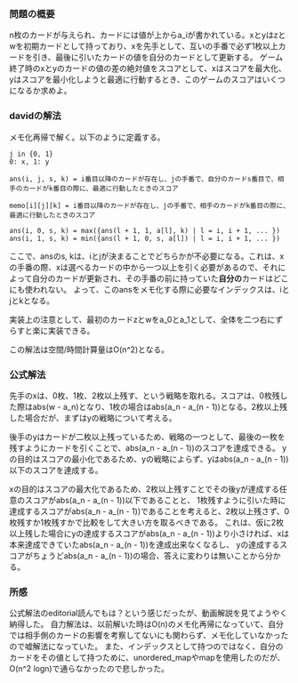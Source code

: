 ### 問題の概要
n枚のカードが与えられ、カードには値が上からa\_iが書かれている。xとyはzとwを初期カードとして持っており、xを先手として、互いの手番で必ず1枚以上カードを引き、最後に引いたカードの値を自分のカードとして更新する。
ゲーム終了時のxとyのカードの値の差の絶対値をスコアとして、xはスコアを最大化、yはスコアを最小化しようと最適に行動するとき、このゲームのスコアはいくつになるか求めよ。

### davidの解法
メモ化再帰で解く。以下のように定義する。
```
j in {0, 1}
0: x, 1: y

ans(i, j, s, k) = i番目以降のカードが存在し、jの手番で、自分のカードs番目で、相手のカードがk番目の際に、最適に行動したときのスコア

memo[i][j][k] = i番目以降のカードが存在し、jの手番で、相手のカードがk番目の際に、最適に行動したときのスコア

ans(i, 0, s, k) = max({ans(l + 1, 1, a[l], k) | l = i, i + 1, ... })
ans(i, 1, s, k) = min({ans(l + 1, 0, s, a[l]) | l = i, i + 1, ... })
```
ここで、ansのs, kは、iとjが決まることでどちらかが不必要になる。これは、xの手番の際、xは選べるカードの中から一つ以上を引く必要があるので、それによって自分のカードが更新され、その手番の前に持っていた**自分の**カードはどこにも使われない。
よって、このansをメモ化する際に必要なインデックスは、iとjとkとなる。

実装上の注意として、最初のカードzとwをa_0とa_1として、全体を二つ右にずらすと楽に実装できる。

この解法は空間/時間計算量はO(n^2)となる。

### 公式解法
先手のxは、0枚、1枚、2枚以上残す、という戦略を取れる。スコアは、0枚残した際はabs(w - a\_n)となり、1枚の場合はabs(a_n - a_(n - 1))となる。2枚以上残した場合だが、まずはyの戦略について考える。

後手のyはカードが二枚以上残っているため、戦略の一つとして、最後の一枚を残すようにカードを引くことで、abs(a\_n - a\_(n - 1))のスコアを達成できる。
yの目的はスコアの最小化であるため、yの戦略によらず、yはabs(a\_n - a\_(n - 1))以下のスコアを達成する。

xの目的はスコアの最大化であるため、2枚以上残すことでその後yが達成する任意のスコアがabs(a\_n - a\_(n - 1))以下であることと、
1枚残すように引いた時に達成するスコアがabs(a\_n - a\_(n - 1))であることを考えると、2枚以上残さず、0枚残すか1枚残すかで比較をして大きい方を取るべきである。
これは、仮に2枚以上残した場合にyの達成するスコアがabs(a\_n - a\_(n - 1))より小さければ、xは本来達成できていたabs(a\_n - a\_(n - 1))を達成出来なくなるし、
yの達成するスコアがちょうどabs(a\_n - a\_(n - 1))の場合、答えに変わりは無いことから分かる。


### 所感
公式解法のeditorial読んでもは？という感じだったが、動画解説を見てようやく納得した。
自力解法は、以前解いた時はO(n)のメモ化再帰になっていて、自分では相手側のカードの影響を考察してないにも関わらず、メモ化していなかったので嘘解法になっていた。
また、インデックスとして持つのではなく、自分のカードをその値として持つために、unordered_mapやmapを使用したのだが、O(n^2 logn)で通らなかったので悲しかった。
